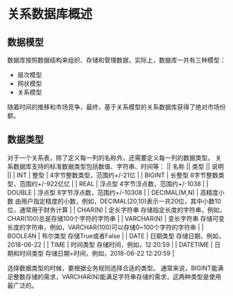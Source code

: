 # 关系数据库概述

## 数据模型
数据库按照数据结构来组织、存储和管理数据，实际上，数据库一共有三种模型：
- 层次模型
- 网状模型
- 关系模型

随着时间的推移和市场竞争，最终，基于关系模型的关系数据库获得了绝对市场份额。

## 数据类型
对于一个关系表，除了定义每一列的名称外，还需要定义每一列的数据类型。
关系数据库支持的标准数据类型包括数值、字符串、时间等：
|| 名称	|| 类型	|| 说明 ||
| INT	| 整型	| 4字节整数类型，范围约+/-21亿 |
| BIGINT	| 长整型	8字节整数类型，范围约+/-922亿亿 |
| REAL	| 浮点型	4字节浮点数，范围约+/-1038 |
| DOUBLE	| 浮点型	8字节浮点数，范围约+/-10308 |
| DECIMAL(M,N)	| 高精度小数	由用户指定精度的小数，例如，DECIMAL(20,10)表示一共20位，其中小数10位，通常用于财务计算 |
| CHAR(N)	| 定长字符串	存储指定长度的字符串，例如，CHAR(100)总是存储100个字符的字符串 |
| VARCHAR(N)	| 变长字符串	存储可变长度的字符串，例如，VARCHAR(100)可以存储0~100个字符的字符串 |
| BOOLEAN	| 布尔类型	存储True或者False |
| DATE	| 日期类型	存储日期，例如，2018-06-22 |
| TIME	| 时间类型	存储时间，例如，12:20:59 |
| DATETIME	| 日期和时间类型	存储日期+时间，例如，2018-06-22 12:20:59 |

选择数据类型的时候，要根据业务规则选择合适的类型。
通常来说，BIGINT能满足整数存储的需求，VARCHAR(N)能满足字符串存储的需求，这两种类型是使用最广泛的。
